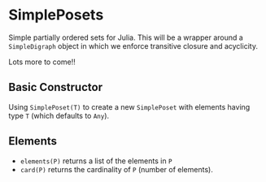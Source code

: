 SimplePosets
============

Simple partially ordered sets for Julia. This will be a wrapper around
a `SimpleDigraph` object in which we enforce transitive closure and
acyclicity.

Lots more to come!!

Basic Constructor
-----------------

Using `SimplePoset(T)` to create a new `SimplePoset` with elements 
having type `T` (which defaults to `Any`).

Elements
--------

* `elements(P)` returns a list of the elements in `P`
* `card(P)` returns the cardinality of `P` (number of elements).
